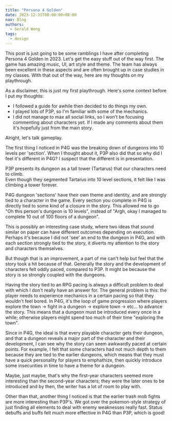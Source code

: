 ```yaml
---
title: "Persona 4 Golden"
date: 2023-12-31T08:00:00+08:00
nav: Blog
authors:
  - Gerald Wong
tags:
  - design
---
```



This post is just going to be some ramblings I have after completing Persona 4 Golden in 2023.
Let's get the easy stuff out of the way first. The game has amazing music, UI, art style and theme.
The team has always been excellent in these aspects and are often brought up in case studies in my classes.
With that out of the way, here are my thoughts on my playthrough.

<!--more-->

As a disclaimer, this is just my first playthrough. 
Here's some context before I put my thoughts:

- I followed a guide for awhile then decided to do things my own.
- I played lots of P3P, so I'm familiar with some of the mechanics.
- I did not manage to max all social links, so I won't be focusing commenting about characters *yet*. If I made any comments about them it's hopefully just from the main story.

Alright, let's talk gameplay.

The first thing I noticed in P4G was the breaking down of dungeons into 10 levels per 'section'. 
When I thought about it, P3P also did that so why did I feel it's different in P4G?
I suspect that the different is in presentation. 

P3P presents its dungeon as a tall tower (Tartarus) that our characters need to climb.  
Even though they segmented Tartarus into 10 level sections, it felt like I was climbing a tower forever.

P4G dungeon 'sections' have their own theme and identity, and are strongly tied to a character in the game. 
Every section you complete in P4G is directly tied to some kind of a closure in the story.
This allowed me to go "Oh this person's dungeon is 10 levels", instead of "Argh, okay I managed to complete 10 out of 100 floors of a dungeon".

This is possibly an interesting case study, where two ideas that sound similar on paper can have different outcomes depending on execution. 
Perhaps it's because I did not 'see' an end to the dungeon in P4G, and with each section strongly tied to the story, it diverts my attention to the story and characters themselves.

But though that is an improvement, a part of me can't help but feel that the story took a hit because of that. 
Generally the story and the development of characters felt oddly paced, compared to P3P.
It might be because the story is so strongly coupled with the dungeons. 

Having the story tied to an RPG pacing is always a difficult problem to deal with which I don't really have an answer for.
The general problem is this: the player needs to experience mechanics in a certain pacing so that they wouldn't feel bored. 
In P4G, it's the loop of game progression where players explore the town -> fight in a dungeon -> explore town -> etc... to advance the story.
This means that a dungeon must be introduced every once in a while; otherwise players might spend too much of their time "exploring the town". 

Since in P4G, the ideal is that every playable character gets their dungeon, and that a dungeon reveals a major part of the character and their development, I can see why the story can seem awkwardly paced at certain points. 
For example, I felt that some characters had not much depth to them because they are tied to the earlier dungeons, which means that they must have a quick personality for players to emphathize, then quickly introduce some insecurities in time to have a theme for a dungeon. 

Maybe, just maybe, that's why the first-year characters seemed more interesting than the second-year characters; they were the later ones to be introduced and by then, the writer has a lot of room to play with.

Other than that, another thing I noticed is that the earlier trash mob fights are more interesting than P3P's. 
We got over the pokemon-style strategy of just finding all elements to deal with enemy weaknesses really fast. 
Status debuffs and buffs felt much more effective in P4G than P3P, which is good!
